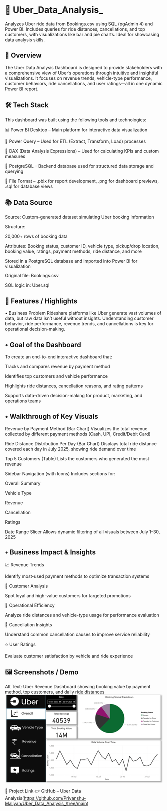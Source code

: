 # **🚗 Uber_Data_Analysis_**
Analyzes Uber ride data from Bookings.csv using SQL (pgAdmin 4) and Power BI. Includes queries for ride distances, cancellations, and top customers, with visualizations like bar and pie charts. Ideal for showcasing data analysis skills. 

## **📌 Overview**
The Uber Data Analysis Dashboard is designed to provide stakeholders with a comprehensive view of Uber’s operations through intuitive and insightful visualizations. It focuses on revenue trends, vehicle-type performance, customer behaviors, ride cancellations, and user ratings—all in one dynamic Power BI report.

## **🛠️ Tech Stack**
This dashboard was built using the following tools and technologies:

📊 Power BI Desktop – Main platform for interactive data visualization

🧹 Power Query – Used for ETL (Extract, Transform, Load) processes

🧠 DAX (Data Analysis Expressions) – Used for calculating KPIs and custom measures

📝 PostgreSQL – Backend database used for structured data storage and querying

📁 File Format – .pbix for report development, .png for dashboard previews, .sql for database views

## **📚 Data Source**
Source: Custom-generated dataset simulating Uber booking information

Structure:

20,000+ rows of booking data

Attributes: Booking status, customer ID, vehicle type, pickup/drop location, booking value, ratings, payment methods, ride distance, and more

Stored in a PostgreSQL database and imported into Power BI for visualization

Original file: Bookings.csv

SQL logic in: Uber.sql

## **🌟 Features / Highlights**
• Business Problem
Rideshare platforms like Uber generate vast volumes of data, but raw data isn’t useful without insights. Understanding customer behavior, ride performance, revenue trends, and cancellations is key for operational decision-making.

## **• Goal of the Dashboard**
To create an end-to-end interactive dashboard that:

Tracks and compares revenue by payment method

Identifies top customers and vehicle performance

Highlights ride distances, cancellation reasons, and rating patterns

Supports data-driven decision-making for product, marketing, and operations teams

## **• Walkthrough of Key Visuals**
Revenue by Payment Method (Bar Chart)
Visualizes the total revenue collected by different payment methods (Cash, UPI, Credit/Debit Card)

Ride Distance Distribution Per Day (Bar Chart)
Displays total ride distance covered each day in July 2025, showing ride demand over time

Top 5 Customers (Table)
Lists the customers who generated the most revenue

Sidebar Navigation (with Icons)
Includes sections for:

Overall Summary

Vehicle Type

Revenue

Cancellation

Ratings

Date Range Slicer
Allows dynamic filtering of all visuals between July 1–30, 2025

## **• Business Impact & Insights**
📈 Revenue Trends

Identify most-used payment methods to optimize transaction systems

👥 Customer Analysis

Spot loyal and high-value customers for targeted promotions

🚙 Operational Efficiency

Analyze ride distances and vehicle-type usage for performance evaluation

🚫 Cancellation Insights

Understand common cancellation causes to improve service reliability

⭐ User Ratings

Evaluate customer satisfaction by vehicle and ride experience

## **🖼️ Screenshots / Demo**

Alt Text: Uber Revenue Dashboard showing booking value by payment method, top customers, and daily ride distances
![Dashboard Preview](https://github.com/Priyanshu-Maliyan/Uber_Data_Analysis/blob/main/Images/1_Overall.png)

🔗 Project Link
👉 GitHub – Uber Data Analysis(https://github.com/Priyanshu-Maliyan/Uber_Data_Analysis_/tree/main)
